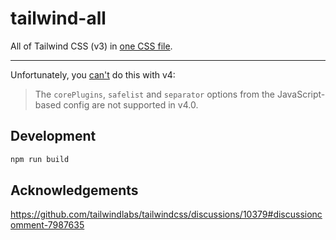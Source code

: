 # tailwind-all

All of Tailwind CSS (v3) in [one CSS file](dist/all.css).

---

Unfortunately, you [can't](https://tailwindcss.com/docs/functions-and-directives#config-directive) do this with v4:

> The `corePlugins`, `safelist` and `separator` options from the JavaScript-based config are not supported in v4.0.

## Development

```sh
npm run build
```

## Acknowledgements

https://github.com/tailwindlabs/tailwindcss/discussions/10379#discussioncomment-7987635
